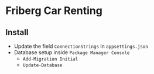 ﻿# Friberg Car Renting

## Install
- Update the field ``ConnectionStrings`` in ``appsettings.json``
- Database setup inside ``Package Manager Console``
	- ``Add-Migration Initial``
	- ``Update-Database``
